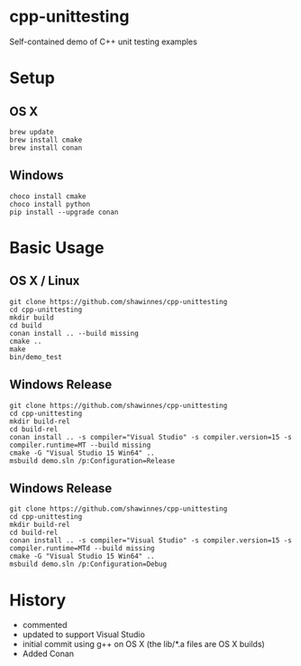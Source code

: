 # cpp-unittesting

Self-contained demo of C++ unit testing examples

# Setup

## OS X

    brew update
    brew install cmake
    brew install conan

## Windows

    choco install cmake
    choco install python
    pip install --upgrade conan

# Basic Usage

## OS X / Linux

    git clone https://github.com/shawinnes/cpp-unittesting
    cd cpp-unittesting
    mkdir build
    cd build
    conan install .. --build missing
    cmake ..
    make
    bin/demo_test

## Windows Release

    git clone https://github.com/shawinnes/cpp-unittesting
    cd cpp-unittesting
    mkdir build-rel
    cd build-rel
    conan install .. -s compiler="Visual Studio" -s compiler.version=15 -s compiler.runtime=MT --build missing
    cmake -G "Visual Studio 15 Win64" ..
    msbuild demo.sln /p:Configuration=Release

## Windows Release

    git clone https://github.com/shawinnes/cpp-unittesting
    cd cpp-unittesting
    mkdir build-rel
    cd build-rel
    conan install .. -s compiler="Visual Studio" -s compiler.version=15 -s compiler.runtime=MTd --build missing
    cmake -G "Visual Studio 15 Win64" ..
    msbuild demo.sln /p:Configuration=Debug

# History

- commented
- updated to support Visual Studio
- initial commit using g++ on OS X (the lib/*.a files are OS X builds)
- Added Conan
